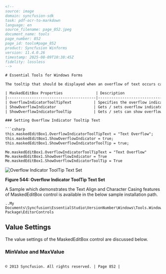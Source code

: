 ```html
<!-- 
source: image
domain: syncfusion-sdk
task: pdf-ocr-to-markdown
language: en
source_filename: page_852.jpeg
document_name: tools
page_number: 852
page_id: tools#page_852
product: Syncfusion Winforms
version: 11.4.0.26
timestamp: 2025-08-09T10:38:45Z
fidelity: lossless
-->

# Essential Tools for Windows Forms

The tooltip that should be displayed when an overflow of text occurs can be set using the below given properties.

| MaskedEditBox Properties               | Description                                    |
|----------------------------------------|------------------------------------------------|
| OverflowIndicatorToolTipText          | Specifies the overflow indicator tooltip text. |
| ShowOverflowIndicator                 | Gets / sets overflow indicator visibility.     |
| ShowOverflowIndicatorToolTip          | Gets / sets can show overflow indicator tooltip. |

### Setting Overflow Indicator Tooltip Text

```csharp
this.maskedEditBox1.OverflowIndicatorToolTipText = "Text Overflow";
this.maskedEditBox1.ShowOverflowIndicator = true;
this.maskedEditBox1.ShowOverflowIndicatorToolTip = true;
```

```vbnet
Me.maskedEditBox1.OverflowIndicatorToolTipText = "Text Overflow"
Me.maskedEditBox1.ShowOverflowIndicator = True
Me.maskedEditBox1.ShowOverflowIndicatorToolTip = True
```

![Overflow Indicator ToolTip Text Set](https://i.imgur.com/overflow_indicator_trext.png)

**Figure 544: Overflow Indicator ToolTip Text Set**

A Sample which demonstrates the Text Align and Character Casing features of MaskedEditBox control is available in the below sample installation path.

```
..My Documents\Syncfusion\EssentialStudio\VersionNumber\Windows\Tools.Windows\Samples\2.0\Editors Package\EditorControls
```

## Value Settings

The value settings of the MaskedEditBox control are discussed below.

### MinValue and MaxValue

```markdown

© 2013 Syncfusion. All rights reserved. | Page 852 |
```

<!-- tags: [Syncfusion Winforms, MaskedEditBox, Tooltip, Overflow, TextOverflow, CharacterCasing, MinValueMaxValue, Windows Forms, Version 11.4.0.26] keywords: [MaskedEditBox, TextOverflow, Tooltip, OverflowIndicator, MinValue, MaxValue, Asyncfusion, SampleInstallationPath, CharacterCasing, TextAlign, PropertySettings] -->
```